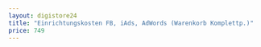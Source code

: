 ```yaml
---
layout: digistore24
title: "Einrichtungskosten FB, iAds, AdWords (Warenkorb Komplettp.)"
price: 749
---
```


